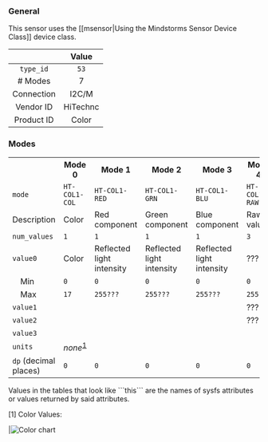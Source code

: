 ### General

This sensor uses the [[msensor|Using the Mindstorms Sensor Device Class]] device class.

|              | Value    |
|:------------:|:--------:|
|```type_id``` | ```53``` |
| # Modes      | 7        |
| Connection   | I2C/M    |
| Vendor ID    | HiTechnc |
| Product ID   | Color    |

### Modes

<table>
  <tr>
    <th>
    <th>Mode 0
    <th>Mode 1
    <th>Mode 2
    <th>Mode 3
    <th>Mode 4
    <th>Mode 5
    <th>Mode 6
  <tr>
    <td><code>mode</code>
    <td><code>HT-COL1-COL</code>
    <td><code>HT-COL1-RED</code>
    <td><code>HT-COL1-GRN</code>
    <td><code>HT-COL1-BLU</code>
    <td><code>HT-COL1-RAW</code>
    <td><code>HT-COL1-NRM</code>
    <td><code>HT-COL1-ALL</code>
  <tr>
    <td>Description
    <td>Color
    <td>Red component
    <td>Green component
    <td>Blue component
    <td>Raw values
    <td>Normalized values
    <td>All values
  <tr>
    <td><code>num_values</code>
    <td><code>1</code>
    <td><code>1</code>
    <td><code>1</code>
    <td><code>1</code>
    <td><code>3</code>
    <td><code>4</code>
    <td><code>4</code>
  <tr>
    <td><code>value0</code>
    <td>Color
    <td>Reflected light intensity
    <td>Reflected light intensity
    <td>Reflected light intensity
    <td>???
    <td>???
    <td>???
  <tr>
    <td>&emsp;Min
    <td><code>0</code>
    <td><code>0</code>
    <td><code>0</code>
    <td><code>0</code>
    <td><code>0</code>
    <td><code>0</code>
    <td><code>0</code>
  <tr>
    <td>&emsp;Max
    <td><code>17</code>
    <td><code>255???</code>
    <td><code>255???</code>
    <td><code>255???</code>
    <td><code>255???</code>
    <td><code>255???</code>
    <td><code>255???</code>
  <tr>
    <td><code>value1</code>
    <td>
    <td>
    <td>
    <td>
    <td>???
    <td>???
    <td>???
  <tr>
    <td><code>value2</code>
    <td>
    <td>
    <td>
    <td>
    <td>???
    <td>???
    <td>???
  <tr>
    <td><code>value3</code>
    <td>
    <td>
    <td>
    <td>
    <td>
    <td>???
    <td>???
  <tr>
    <td><code>units</code>
    <td><i>none</i><sup><a href="#wiki-note1">1</a></sup>
    <td>
    <td>
    <td>
    <td>
    <td>
    <td>
  <tr>
    <td><code>dp</code> (decimal places)
    <td><code>0</code>
    <td><code>0</code>
    <td><code>0</code>
    <td><code>0</code>
    <td><code>0</code>
    <td><code>0</code>
    <td><code>0</code>
</table>
Values in the tables that look like ```this``` are the names of sysfs attributes or values returned by said attributes.

<a name="note1" />[1] Color Values:

|![Color chart](http://www.hitechnic.com/contents/media/Color%20Number.jpg)